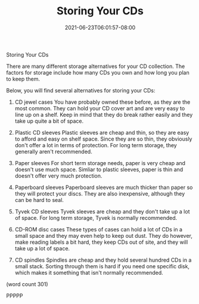 ﻿---
title: "Storing Your CDs"
date: 2021-06-23T06:01:57-08:00
description: "CD duplication Tips for Web Success"
featured_image: "/images/CD duplication.jpg"
tags: ["CD duplication"]
---

Storing Your CDs

There are many different storage alternatives for
your CD collection.  The factors for storage include
how many CDs you own and how long you plan to keep
them.  

Below, you will find several alternatives for 
storing your CDs:

1.  CD jewel cases
You have probably owned these before, as they are 
the most common. They can hold your CD cover art and
are very easy to line up on a shelf.  Keep in mind
that they do break rather easily and they take up
quite a bit of space.

2.  Plastic CD sleeves
Plastic sleeves are cheap and thin, so they are
easy to afford and easy on shelf space.  Since they
are so thin, they obviously don't offer a lot in
terms of protection. For long term storage, they
generally aren't recommended.  

3.  Paper sleeves
For short term storage needs, paper is very cheap
and doesn't use much space.  Simliar to plastic
sleeves, paper is thin and doesn't offer very 
much protection.

4.  Paperboard sleeves
Paperboard sleeves are much thicker than paper so
they will protect your discs.  They are also
inexpensive, although they can be hard to seal.

5.  Tyvek CD sleeves
Tyvek sleeves are cheap and they don't take up 
a lot of space.  For long term storage, Tyvek is
normally recommended.  

6.  CD-ROM disc cases
These types of cases can hold a lot of CDs in a
small space and they may even help to keep out
dust.  They do however, make reading labels a bit
hard, they keep CDs out of site, and they will 
take up a lot of space.

7.  CD spindles
Spindles are cheap and they hold several hundred
CDs in a small stack.  Sorting through them is
hard if you need one specific disk, which makes
it something that isn't normally recommended.

(word count 301)

PPPPP
